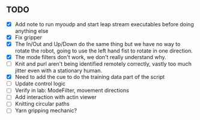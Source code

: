 ## TODO

- [x] Add note to run myoudp and start leap stream executables before doing anything else
- [x] Fix gripper
- [x] The In/Out and Up/Down do the same thing but we have no way to rotate the robot, going to use the left hand fist to rotate in one direction.
- [x] The mode filters don't work, we don't really understand why. 
- [ ] Knit and purl aren't being identified remotely correctly, vastly too much jitter even with a stationary human.
- [x] Need to add the cue to do the training data part of the script
- [ ] Update control logic
- [ ] Verify in lab: ModeFilter, movement directions
- [ ] Add interaction with actin viewer
- [ ] Knitting circular paths
- [ ] Yarn gripping mechanic?
